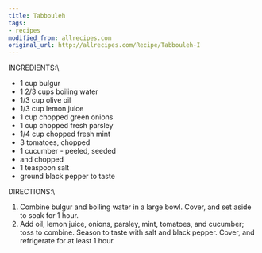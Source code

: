 ```yaml
---
title: Tabbouleh
tags:
- recipes
modified_from: allrecipes.com
original_url: http://allrecipes.com/Recipe/Tabbouleh-I
---
```

INGREDIENTS:\

-   1 cup bulgur
-   1 2/3 cups boiling water
-   1/3 cup olive oil
-   1/3 cup lemon juice
-   1 cup chopped green onions
-   1 cup chopped fresh parsley
-   1/4 cup chopped fresh mint
-   3 tomatoes, chopped
-   1 cucumber - peeled, seeded
-   and chopped
-   1 teaspoon salt
-   ground black pepper to taste

DIRECTIONS:\

1.  Combine bulgur and boiling water in a large bowl. Cover, and set aside to soak for 1 hour.
2.  Add oil, lemon juice, onions, parsley, mint, tomatoes, and cucumber; toss to combine. Season to taste with salt and black pepper. Cover, and refrigerate for at least 1 hour.